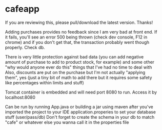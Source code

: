 # cafeapp

If you are reviewing this, please pull/download the latest version. Thanks!


Adding purchases provides no feedback since I am very bad at front end. If it fails, you'll see an error 500 being thrown (check dev console, F12 in chrome) and if you don't get that, the transaction probably went though properly. Check db.

There is very little protection against bad data (you can add negative amount of purchase to add to product stock, for example) and some other "why would anyone ever do this" things that I've had no time to deal with
Also, discounts are put on the purchase but I'm not actually "applying them", yes (just a tiny bit of math to add there but it requires some safety like percentages within limits and stuff)

Tomcat container is embedded and will need port 8080 to run.  Access it by localhost:8080 

Can be run by running App.java or building a jar using maven after you've imported the project to your IDE
application.properies to set your database stuff (user/pass/db)
Don't forget to create the schema in your db to match "cafe" or whatever else you wanna call it in the properties file
